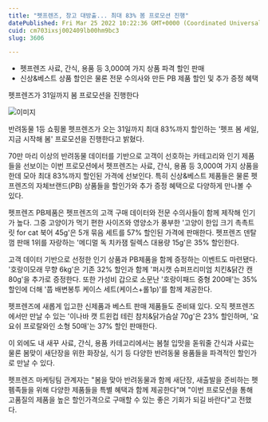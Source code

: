 ```yaml
---
title: "펫프렌즈, 창고 대방출... 최대 83% 봄 프로모션 진행"
datePublished: Fri Mar 25 2022 10:22:36 GMT+0000 (Coordinated Universal Time)
cuid: cm703ixsj002409lb00hm9bc3
slug: 3606

---
```



- 펫프렌즈 사료, 간식, 용품 등 3,000여 가지 상품 파격 할인 판매
- 신상&베스트 상품 할인은 물론 전문 수의사와 만든 PB 제품 할인 및 추가 증정 혜택

펫프렌즈가 31일까지 봄 프로모션을 진행한다

![이미지](https://cdn.hashnode.com/res/hashnode/image/upload/v1739255007271/93a65630-f310-43a5-af01-19430a903067.png)

반려동물 1등 쇼핑몰 펫프렌즈가 오는 31일까지 최대 83%까지 할인하는 '펫프 봄 세일, 지금 시작해 봄' 프로모션을 진행한다고 밝혔다.

70만 마리 이상의 반려동물 데이터를 기반으로 고객이 선호하는 카테고리와 인기 제품들을 선보이는 이번 프로모션에서 펫프렌즈는 사료, 간식, 용품 등 3,000여 가지 상품을 한데 모아 최대 83%까지 할인된 가격에 선보인다. 특히 신상&베스트 제품들은 물론 펫프렌즈의 자체브랜드(PB) 상품들을 할인가와 추가 증정 혜택으로 다양하게 만나볼 수 있다.

펫프렌즈 PB제품은 펫프렌즈의 고객 구매 데이터와 전문 수의사들이 함께 제작해 인기가 높다. 그중 고양이가 먹기 편한 사이즈와 영양소가 풍부한 '고양이 한입 크기 촉촉트릿 for cat 북어 45g'은 5개 묶음 세트를 57% 할인된 가격에 판매한다. 펫프렌즈 덴탈껌 판매 1위를 자랑하는 '메디멀 독 치카잼 릴렉스 대용량 15g'은 35% 할인한다.

고객 데이터 기반으로 선정한 인기 상품과 PB제품을 함께 증정하는 이벤트도 마련됐다. '호랑이모래 무향 6kg'은 기존 32% 할인과 함께 '퍼시캣 슈퍼프리미엄 치킨&닭간 캔80g'을 추가로 증정한다. 또한 가성비 갑으로 소문난 '호랑이패드 중형 200매'는 35% 할인에 더해 '풉 배변봉투 케이스 세트(케이스+롤1p)'를 함께 제공한다.

펫프렌즈에 새롭게 입고한 신제품과 베스트 판매 제품들도 준비돼 있다. 오직 펫프렌즈에서만 만날 수 있는 '이나바 캣 트윈컵 테린 참치&닭가슴살 70g'은 23% 할인하며, '요요쉬 프로랄와인 소형 50매'는 37% 할인 판매한다.

이 외에도 내 새꾸 사료, 간식, 용품 카테고리에서는 봄철 입맛을 돋워줄 간식과 사료는 물론 봄맞이 새단장을 위한 화장실, 식기 등 다양한 반려동물 용품들을 파격적인 할인가로 만날 수 있다.

펫프렌즈 마케팅팀 관계자는 "봄을 맞아 반려동물과 함께 새단장, 새출발을 준비하는 펫펨족들을 위해 다양한 제품들을 특별 혜택과 함께 제공한다"며 "이번 프로모션을 통해 고품질의 제품을 높은 할인가격으로 구매할 수 있는 좋은 기회가 되길 바란다"고 전했다.